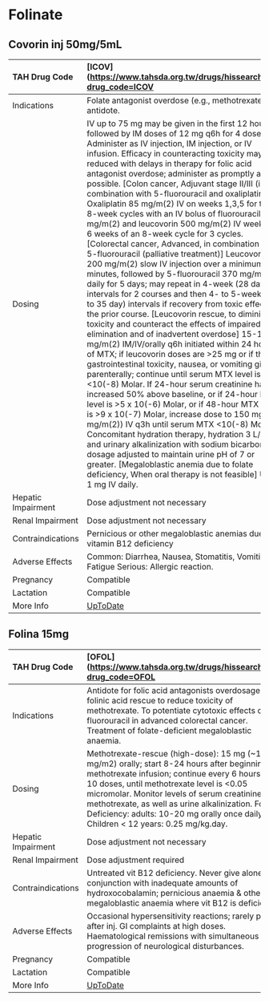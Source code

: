 # Folinate

## Covorin inj 50mg/5mL

| TAH Drug Code      | [ICOV](https://www.tahsda.org.tw/drugs/hissearch.php?drug_code=ICOV                                                                                                                                                                                                                                                                                                                                                                                                                                                                                                                                                                                                                                                                                                                                                                                                                                                                                                                                                                                                                                                                                                                                                                                                                                                                                                                                                                                                                                                                                                                                                                                                                                                                                                                                                                                                    |
|:-------------------|:-----------------------------------------------------------------------------------------------------------------------------------------------------------------------------------------------------------------------------------------------------------------------------------------------------------------------------------------------------------------------------------------------------------------------------------------------------------------------------------------------------------------------------------------------------------------------------------------------------------------------------------------------------------------------------------------------------------------------------------------------------------------------------------------------------------------------------------------------------------------------------------------------------------------------------------------------------------------------------------------------------------------------------------------------------------------------------------------------------------------------------------------------------------------------------------------------------------------------------------------------------------------------------------------------------------------------------------------------------------------------------------------------------------------------------------------------------------------------------------------------------------------------------------------------------------------------------------------------------------------------------------------------------------------------------------------------------------------------------------------------------------------------------------------------------------------------------------------------------------------------|
| Indications        | Folate antagonist overdose (e.g., methotrexate) antidote.                                                                                                                                                                                                                                                                                                                                                                                                                                                                                                                                                                                                                                                                                                                                                                                                                                                                                                                                                                                                                                                                                                                                                                                                                                                                                                                                                                                                                                                                                                                                                                                                                                                                                                                                                                                                              |
| Dosing             | IV up to 75 mg may be given in the first 12 hours, followed by IM doses of 12 mg q6h for 4 doses. Administer as IV injection, IM injection, or IV infusion. Efficacy in counteracting toxicity may be reduced with delays in therapy for folic acid antagonist overdose; administer as promptly as possible. [Colon cancer, Adjuvant stage II/III (in combination with 5-fluorouracil and oxaliplatin)] Oxaliplatin 85 mg/m(2) IV on weeks 1,3,5 for three 8-week cycles with an IV bolus of fluorouracil 500 mg/m(2) and leucovorin 500 mg/m(2) IV weekly for 6 weeks of an 8-week cycle for 3 cycles. [Colorectal cancer, Advanced, in combination with 5-fluorouracil (palliative treatment)] Leucovorin 200 mg/m(2) slow IV injection over a minimum of 3 minutes, followed by 5-fluorouracil 370 mg/m(2) IV daily for 5 days; may repeat in 4-week (28 day) intervals for 2 courses and then 4- to 5-week (28 to 35 day) intervals if recovery from toxic effects of the prior course. [Leucovorin rescue, to diminish the toxicity and counteract the effects of impaired MTX elimination and of inadvertent overdose] 15-10 mg/m(2) IM/IV/orally q6h initiated within 24 hours of MTX; if leucovorin doses are >25 mg or if there is gastrointestinal toxicity, nausea, or vomiting give parenterally; continue until serum MTX level is <10(-8) Molar. If 24-hour serum creatinine has increased 50% above baseline, or if 24-hour MTX level is >5 x 10(-6) Molar, or if 48-hour MTX level is >9 x 10(-7) Molar, increase dose to 150 mg (100 mg/m(2)) IV q3h until serum MTX <10(-8) Molar. Concomitant hydration therapy, hydration 3 L/day and urinary alkalinization with sodium bicarbonate dosage adjusted to maintain urine pH of 7 or greater. [Megaloblastic anemia due to folate deficiency, When oral therapy is not feasible] Up to 1 mg IV daily. |
| Hepatic Impairment | Dose adjustment not necessary                                                                                                                                                                                                                                                                                                                                                                                                                                                                                                                                                                                                                                                                                                                                                                                                                                                                                                                                                                                                                                                                                                                                                                                                                                                                                                                                                                                                                                                                                                                                                                                                                                                                                                                                                                                                                                          |
| Renal Impairment   | Dose adjustment not necessary                                                                                                                                                                                                                                                                                                                                                                                                                                                                                                                                                                                                                                                                                                                                                                                                                                                                                                                                                                                                                                                                                                                                                                                                                                                                                                                                                                                                                                                                                                                                                                                                                                                                                                                                                                                                                                          |
| Contraindications  | Pernicious or other megaloblastic anemias due to vitamin B12 deficiency                                                                                                                                                                                                                                                                                                                                                                                                                                                                                                                                                                                                                                                                                                                                                                                                                                                                                                                                                                                                                                                                                                                                                                                                                                                                                                                                                                                                                                                                                                                                                                                                                                                                                                                                                                                                |
| Adverse Effects    | Common: Diarrhea, Nausea, Stomatitis, Vomiting, Fatigue Serious: Allergic reaction.                                                                                                                                                                                                                                                                                                                                                                                                                                                                                                                                                                                                                                                                                                                                                                                                                                                                                                                                                                                                                                                                                                                                                                                                                                                                                                                                                                                                                                                                                                                                                                                                                                                                                                                                                                                    |
| Pregnancy          | Compatible                                                                                                                                                                                                                                                                                                                                                                                                                                                                                                                                                                                                                                                                                                                                                                                                                                                                                                                                                                                                                                                                                                                                                                                                                                                                                                                                                                                                                                                                                                                                                                                                                                                                                                                                                                                                                                                             |
| Lactation          | Compatible                                                                                                                                                                                                                                                                                                                                                                                                                                                                                                                                                                                                                                                                                                                                                                                                                                                                                                                                                                                                                                                                                                                                                                                                                                                                                                                                                                                                                                                                                                                                                                                                                                                                                                                                                                                                                                                             |
| More Info          | [UpToDate](https://www.uptodate.com/contents/folinate-drug-information)                                                                                                                                                                                                                                                                                                                                                                                                                                                                                                                                                                                                                                                                                                                                                                                                                                                                                                                                                                                                                                                                                                                                                                                                                                                                                                                                                                                                                                                                                                                                                                                                                                                                                                                                                                                                |

## Folina 15mg

| TAH Drug Code      | [OFOL](https://www.tahsda.org.tw/drugs/hissearch.php?drug_code=OFOL                                                                                                                                                                                                                                                                                                                     |
|:-------------------|:----------------------------------------------------------------------------------------------------------------------------------------------------------------------------------------------------------------------------------------------------------------------------------------------------------------------------------------------------------------------------------------|
| Indications        | Antidote for folic acid antagonists overdosage. In folinic acid rescue to reduce toxicity of methotrexate. To potentiate cytotoxic effects of fluorouracil in advanced colorectal cancer. Treatment of folate-deficient megaloblastic anaemia.                                                                                                                                          |
| Dosing             | Methotrexate-rescue (high-dose): 15 mg (~10 mg/m2) orally; start 8-24 hours after beginning methotrexate infusion; continue every 6 hours for 10 doses, until methotrexate level is <0.05 micromolar. Monitor levels of serum creatinine and methotrexate, as well as urine alkalinization. Folate Deficiency: adults: 10-20 mg orally once daily. Children < 12 years: 0.25 mg/kg.day. |
| Hepatic Impairment | Dose adjustment not necessary                                                                                                                                                                                                                                                                                                                                                           |
| Renal Impairment   | Dose adjustment required                                                                                                                                                                                                                                                                                                                                                                |
| Contraindications  | Untreated vit B12 deficiency. Never give alone or in conjunction with inadequate amounts of hydroxocobalamin; pernicious anaemia & other megaloblastic anaemia where vit B12 is deficient.                                                                                                                                                                                              |
| Adverse Effects    | Occasional hypersensitivity reactions; rarely pyrexia after inj. GI complaints at high doses. Haematological remissions with simultaneous progression of neurological disturbances.                                                                                                                                                                                                     |
| Pregnancy          | Compatible                                                                                                                                                                                                                                                                                                                                                                              |
| Lactation          | Compatible                                                                                                                                                                                                                                                                                                                                                                              |
| More Info          | [UpToDate](https://www.uptodate.com/contents/folinate-drug-information)                                                                                                                                                                                                                                                                                                                 |

